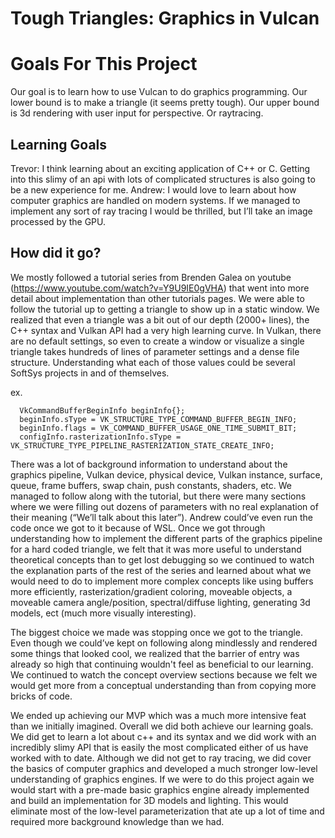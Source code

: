 # Tough Triangles: Graphics in Vulcan

# Goals For This Project
Our goal is to learn how to use Vulcan to do graphics programming. Our lower bound is to make a triangle (it seems pretty tough). Our upper bound is 3d rendering with user input for perspective. Or raytracing.

## Learning Goals

 
Trevor: I think learning about an exciting application of C++ or C. Getting into this slimy of an api with lots of complicated structures is also going to be a new experience for me.
Andrew: I would love to learn about how computer graphics are handled on modern systems. If we managed to implement any sort of ray tracing I would be thrilled, but I’ll take an image processed by the GPU. 

## How did it go?

We mostly followed a tutorial series from Brenden Galea on youtube (https://www.youtube.com/watch?v=Y9U9IE0gVHA) that went into more detail about implementation than other tutorials pages.
We were able to follow the tutorial up to getting a triangle to show up in a static window. We realized that even a triangle was a bit out of our depth (2000+ lines), the C++ syntax and Vulkan API had a very high learning curve. In Vulkan, there are no default settings, so even to create a window or visualize a single triangle takes hundreds of lines of parameter settings and a dense file structure. Understanding what each of those values could be several SoftSys projects in and of themselves. 

ex.
```
  VkCommandBufferBeginInfo beginInfo{};
  beginInfo.sType = VK_STRUCTURE_TYPE_COMMAND_BUFFER_BEGIN_INFO;
  beginInfo.flags = VK_COMMAND_BUFFER_USAGE_ONE_TIME_SUBMIT_BIT;
  configInfo.rasterizationInfo.sType = VK_STRUCTURE_TYPE_PIPELINE_RASTERIZATION_STATE_CREATE_INFO;

```

There was a lot of background information to understand about the graphics pipeline, Vulkan device, physical device, Vulkan instance, surface, queue, frame buffers, swap chain, push constants, shaders, etc. We managed to follow along with the tutorial, but there were many sections where we were filling out dozens of parameters with no real explanation of their meaning (“We’ll talk about this later”).  Andrew could’ve even run the code once we got to it because of WSL. Once we got through understanding how to implement the different parts of the graphics pipeline for a hard coded triangle, we felt that it was more useful to understand theoretical concepts than to get lost debugging so we continued to watch the explanation parts of the rest of the series and learned about what we would need to do to implement more complex concepts like using buffers more efficiently, rasterization/gradient coloring, moveable objects, a moveable camera angle/position, spectral/diffuse lighting, generating 3d models, ect (much more visually interesting).


The biggest choice we made was stopping once we got to the triangle. Even though we could’ve kept on following along mindlessly and rendered some things that looked cool, we realized that the barrier of entry was already so high that continuing wouldn't feel as beneficial to our learning. We continued to watch the concept overview sections because we felt we would get more from a conceptual understanding than from copying more bricks of code.

We ended up achieving our MVP which was a much more intensive feat than we initially imagined. Overall we did both achieve our learning goals. We did get to learn a lot about c++ and its syntax and we did work with an incredibly slimy API that is easily the most complicated either of us have worked with to date. Although we did not get to ray tracing, we did cover the basics of computer graphics and developed a much stronger low-level understanding of graphics engines. If we were to do this project again we would start with a pre-made basic graphics engine already implemented and build an implementation for 3D models and lighting. This would eliminate most of the low-level parameterization that ate up a lot of time and required more background knowledge than we had.
